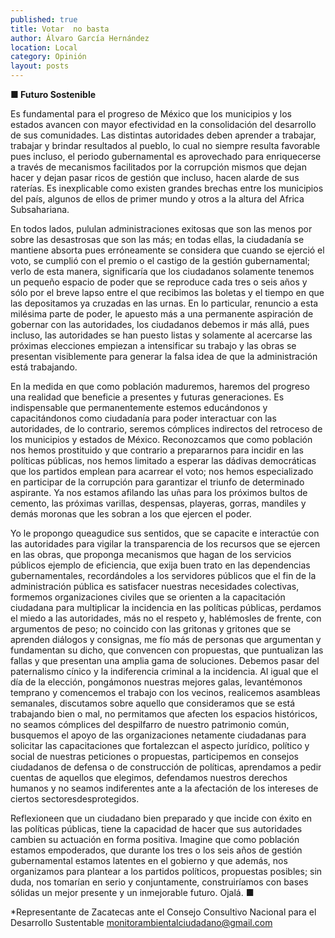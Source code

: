 ```yaml
---
published: true
title: Votar  no basta
author: Álvaro García Hernández
location: Local
category: Opinión
layout: posts
---
```


**■ Futuro Sostenible**

Es fundamental para el progreso de México que los municipios y los estados avancen con mayor efectividad en la consolidación del desarrollo de sus comunidades. Las distintas autoridades deben aprender a trabajar, trabajar y brindar resultados al pueblo, lo cual no siempre resulta favorable pues incluso, el periodo gubernamental es aprovechado para enriquecerse a través de mecanismos facilitados por la corrupción mismos que dejan hacer y dejan pasar ricos de gestión que incluso, hacen alarde de sus raterías. Es inexplicable como existen grandes brechas entre los municipios del país, algunos de ellos de primer mundo y otros a la altura del Africa Subsahariana. 

En todos lados, pululan administraciones exitosas que son las menos por sobre las desastrosas que son las más; en todas ellas, la ciudadanía se mantiene absorta pues erróneamente se considera que cuando se ejerció el voto, se cumplió con el premio o el castigo de la gestión gubernamental; verlo de esta manera, significaría que los ciudadanos solamente tenemos un pequeño espacio de poder que se reproduce cada tres o seis años y sólo por el breve lapso entre el que recibimos las boletas y el tiempo en que las depositamos ya cruzadas en las urnas. En lo particular, renuncio a esta milésima parte de poder, le apuesto más a una permanente aspiración de gobernar con las autoridades, los ciudadanos debemos ir más allá, pues incluso, las autoridades se han puesto listas y solamente al acercarse las próximas elecciones empiezan a intensificar su trabajo y las obras se presentan visiblemente para generar la falsa idea de que la administración está trabajando.

En la medida en que como población maduremos, haremos del progreso una realidad que beneficie a presentes y futuras generaciones. Es indispensable que permanentemente estemos educándonos y capacitándonos como ciudadanía para poder interactuar con las autoridades, de lo contrario, seremos cómplices indirectos del retroceso de los municipios y estados de México. Reconozcamos que como población nos hemos prostituido y que contrario a prepararnos para incidir en las políticas públicas, nos hemos limitado a esperar las dádivas democráticas que los partidos emplean para acarrear el voto; nos hemos especializado en participar de la corrupción para garantizar el triunfo de determinado aspirante. Ya nos estamos afilando las uñas para los próximos bultos de cemento, las próximas varillas, despensas, playeras, gorras, mandiles y demás moronas que les sobran a los que ejercen el poder.

Yo le propongo queagudice sus sentidos, que se capacite e interactúe con las autoridades para vigilar la transparencia de los recursos que se ejercen en las obras, que proponga mecanismos que hagan de los servicios públicos ejemplo de eficiencia, que exija buen trato en las dependencias gubernamentales, recordándoles a los servidores públicos que el fin de la administración pública es satisfacer nuestras necesidades colectivas, formemos organizaciones civiles que se orienten a la capacitación ciudadana para multiplicar la incidencia en las políticas públicas, perdamos el miedo a las autoridades, más no el respeto y, hablémosles de frente, con argumentos de peso; no coincido con las gritonas y gritones que se aprenden diálogos y consignas, me fío más de personas que argumentan y fundamentan su dicho, que convencen con propuestas, que puntualizan las fallas y que presentan una amplia gama de soluciones. Debemos pasar del paternalismo cínico y la indiferencia criminal a la incidencia. Al igual que el día de la elección, pongámonos nuestras mejores galas, levantémonos temprano y comencemos el trabajo con los vecinos, realicemos asambleas semanales, discutamos sobre aquello que consideramos que se está trabajando bien o mal, no permitamos que afecten los espacios históricos, no seamos cómplices del despilfarro de nuestro patrimonio común, busquemos el apoyo de las organizaciones netamente ciudadanas para solicitar las capacitaciones que fortalezcan el aspecto jurídico, político y social de nuestras peticiones o propuestas, participemos en consejos ciudadanos de defensa o de construcción de políticas, aprendamos a pedir cuentas de aquellos que elegimos, defendamos nuestros derechos humanos y no seamos indiferentes ante a la afectación de los intereses de ciertos sectoresdesprotegidos. 

Reflexioneen que un ciudadano bien preparado y que incide con éxito en las políticas públicas, tiene la capacidad de hacer que sus autoridades cambien su actuación en forma positiva. Imagine que como población estamos empoderados, que durante los tres o los seis años de gestión gubernamental estamos latentes en el gobierno y que además, nos organizamos para plantear a los partidos políticos, propuestas posibles; sin duda, nos tomarían en serio y conjuntamente, construiríamos con bases sólidas un mejor presente y un inmejorable futuro. Ojalá. ■

*Representante de Zacatecas ante el 
Consejo Consultivo Nacional para el Desarrollo Sustentable 
monitorambientalciudadano@gmail.com
